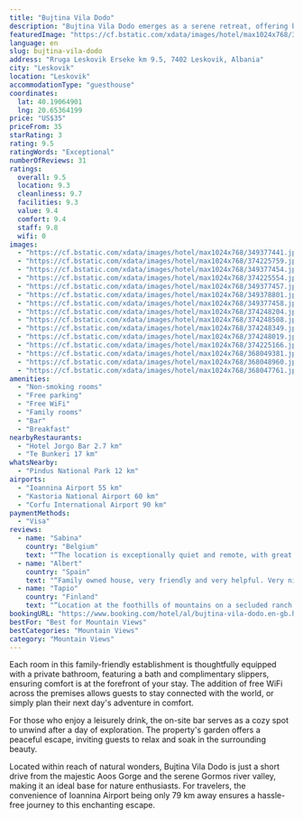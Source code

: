 ```yaml
---
title: "Bujtina Vila Dodo"
description: "Bujtina Vila Dodo emerges as a serene retreat, offering breathtaking mountain views from its accommodations, complete with balconies for an immersive natural experience."
featuredImage: "https://cf.bstatic.com/xdata/images/hotel/max1024x768/349377441.jpg?k=e733ebd0f138de1256d2355c95d7749995f4e060e718d75201b50f5c9ea833de&o=&hp=1"
language: en
slug: bujtina-vila-dodo
address: "Rruga Leskovik Erseke km 9.5, 7402 Leskovik, Albania"
city: "Leskovik"
location: "Leskovik"
accommodationType: "guesthouse"
coordinates:
  lat: 40.19064901
  lng: 20.65364199
price: "US$35"
priceFrom: 35
starRating: 3
rating: 9.5
ratingWords: "Exceptional"
numberOfReviews: 31
ratings:
  overall: 9.5
  location: 9.3
  cleanliness: 9.7
  facilities: 9.3
  value: 9.4
  comfort: 9.4
  staff: 9.8
  wifi: 0
images:
  - "https://cf.bstatic.com/xdata/images/hotel/max1024x768/349377441.jpg?k=e733ebd0f138de1256d2355c95d7749995f4e060e718d75201b50f5c9ea833de&o=&hp=1"
  - "https://cf.bstatic.com/xdata/images/hotel/max1024x768/374225759.jpg?k=f02216e451c1601fb5e14728b02df207029c8631dbec98d54bd0d0c18c97ef47&o=&hp=1"
  - "https://cf.bstatic.com/xdata/images/hotel/max1024x768/349377454.jpg?k=78622d73ce7dbfaa15b92f794928d5097b6681fb0023a054d3ea4f0622bf6cbb&o=&hp=1"
  - "https://cf.bstatic.com/xdata/images/hotel/max1024x768/374225554.jpg?k=e30fce6c04fe9b8c0f1cc12782380e54e776b00090b6317fa37b0c079362a589&o=&hp=1"
  - "https://cf.bstatic.com/xdata/images/hotel/max1024x768/349377457.jpg?k=47a5b56393c22ab0b53f36614b6b30efcbaf610badac8fdfdfb3c9a06cee713e&o=&hp=1"
  - "https://cf.bstatic.com/xdata/images/hotel/max1024x768/349378801.jpg?k=beaf7e4223cb7c00d1ccdfc9b26ae2b2de329303b51a95bf09d4799deb843bfe&o=&hp=1"
  - "https://cf.bstatic.com/xdata/images/hotel/max1024x768/349377458.jpg?k=7f5a31b5d81b5f3368d128b48dfcc095af733d6e14688eeb938432c83ab7c5a0&o=&hp=1"
  - "https://cf.bstatic.com/xdata/images/hotel/max1024x768/374248204.jpg?k=6049e71fbc62c2d6d06fb7cc5427af4ad1b7a08886263254b58eeee0f6d1ae9a&o=&hp=1"
  - "https://cf.bstatic.com/xdata/images/hotel/max1024x768/374248508.jpg?k=2f4098f968aa1a2cdcc653685045361e59cf132d109d0ff45a8d0c775b0fb577&o=&hp=1"
  - "https://cf.bstatic.com/xdata/images/hotel/max1024x768/374248349.jpg?k=b8216b4a76a83096d12fc57d206b4ccf622e7b5ff05fc4b8cb9fa5ade6e8e7a6&o=&hp=1"
  - "https://cf.bstatic.com/xdata/images/hotel/max1024x768/374248019.jpg?k=7e5d9cdb29df9b361bf475805a90e47afcbc2dc48cfecc0a31f769672ca4c377&o=&hp=1"
  - "https://cf.bstatic.com/xdata/images/hotel/max1024x768/374225166.jpg?k=5b797d94067b1486f47dedd27bcf9ff0a911a2aa369f58c4a240c4499fa8d5c9&o=&hp=1"
  - "https://cf.bstatic.com/xdata/images/hotel/max1024x768/368049381.jpg?k=c6d7449bdbf582dc8ea82a2ecba5a51f68c9031ee3510f4eed8331a7c3487e66&o=&hp=1"
  - "https://cf.bstatic.com/xdata/images/hotel/max1024x768/368048960.jpg?k=8b2b1fe18d24bad7ed025b560b02164269e770ca41901cc4d07c241eef14a1f9&o=&hp=1"
  - "https://cf.bstatic.com/xdata/images/hotel/max1024x768/368047761.jpg?k=c734b1256b9193d218fd790c711bbd98ea760c208bfe3c349e24f79c2b79ca48&o=&hp=1"
amenities:
  - "Non-smoking rooms"
  - "Free parking"
  - "Free WiFi"
  - "Family rooms"
  - "Bar"
  - "Breakfast"
nearbyRestaurants:
  - "Hotel Jorgo Bar 2.7 km"
  - "Te Bunkeri 17 km"
whatsNearby:
  - "Pindus National Park 12 km"
airports:
  - "Ioannina Airport 55 km"
  - "Kastoria National Airport 60 km"
  - "Corfu International Airport 90 km"
paymentMethods:
  - "Visa"
reviews:
  - name: "Sabina"
    country: "Belgium"
    text: "“The location is exceptionally quiet and remote, with great views over the environment. Most of the food served is grown on the grounds around the villa. The house is built with high quality standards and everything is foreseen. Finaly, the hosts...”"
  - name: "Albert"
    country: "Spain"
    text: "“Family owned house, very friendly and very helpful. Very nice place, pity we could not stay some extra day to enjoy the landscape. Highly recommended”"
  - name: "Tapio"
    country: "Finland"
    text: "“Location at the foothills of mountains on a secluded ranch built by the owners in traditional Albanian style using wood and stone was magnificent. The details in interior decoration as well as little beautiful details in the rooms were very...”"
bookingURL: "https://www.booking.com/hotel/al/bujtina-vila-dodo.en-gb.html?aid=8035640"
bestFor: "Best for Mountain Views"
bestCategories: "Mountain Views"
category: "Mountain Views"
---
```


Each room in this family-friendly establishment is thoughtfully equipped with a private bathroom, featuring a bath and complimentary slippers, ensuring comfort is at the forefront of your stay. The addition of free WiFi across the premises allows guests to stay connected with the world, or simply plan their next day's adventure in comfort.

For those who enjoy a leisurely drink, the on-site bar serves as a cozy spot to unwind after a day of exploration. The property's garden offers a peaceful escape, inviting guests to relax and soak in the surrounding beauty.

Located within reach of natural wonders, Bujtina Vila Dodo is just a short drive from the majestic Aoos Gorge and the serene Gormos river valley, making it an ideal base for nature enthusiasts. For travelers, the convenience of Ioannina Airport being only 79 km away ensures a hassle-free journey to this enchanting escape.